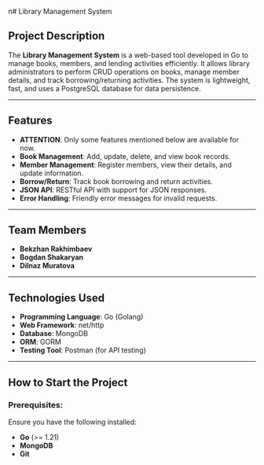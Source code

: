 п# Library Management System

## Project Description
The **Library Management System** is a web-based tool developed in Go to manage books, members, and lending activities efficiently. It allows library administrators to perform CRUD operations on books, manage member details, and track borrowing/returning activities. The system is lightweight, fast, and uses a PostgreSQL database for data persistence.

---

## Features
- **ATTENTION**: Only some features mentioned below are available for now.
- **Book Management**: Add, update, delete, and view book records.
- **Member Management**: Register members, view their details, and update information.
- **Borrow/Return**: Track book borrowing and return activities.
- **JSON API**: RESTful API with support for JSON responses.
- **Error Handling**: Friendly error messages for invalid requests.

---

## Team Members
- **Bekzhan Rakhimbaev**
- **Bogdan Shakaryan**
- **Dilnaz Muratova**

---

## Technologies Used
- **Programming Language**: Go (Golang)
- **Web Framework**: net/http
- **Database**: MongoDB
- **ORM**: GORM
- **Testing Tool**: Postman (for API testing)

---

## How to Start the Project

### Prerequisites:
Ensure you have the following installed:
- **Go** (>= 1.21)
- **MongoDB**
- **Git**
